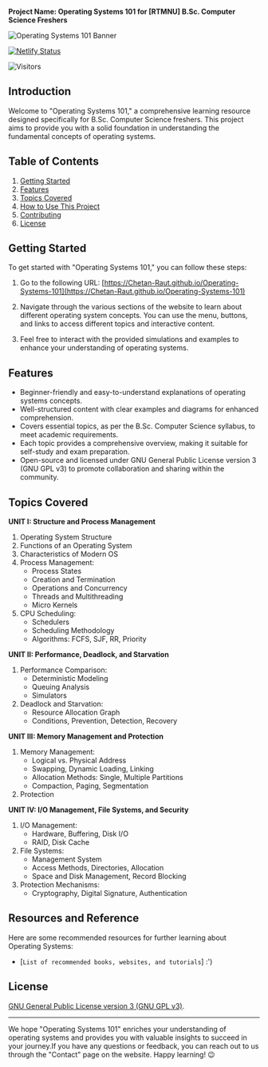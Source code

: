 **Project Name: Operating Systems 101 for [RTMNU] B.Sc. Computer Science Freshers**

![Operating Systems 101 Banner](banner.png)

[![Netlify Status](https://api.netlify.com/api/v1/badges/6cb67344-cf3e-44cb-8474-b5e8172a575f/deploy-status)](https://app.netlify.com/sites/operating-systems-101/deploys) 

![Visitors](https://shields-io-visitor-counter.herokuapp.com/badge?page=your-repo.visitor-badge)

## Introduction

Welcome to "Operating Systems 101," a comprehensive learning resource designed specifically for B.Sc. Computer Science freshers. This project aims to provide you with a solid foundation in understanding the fundamental concepts of operating systems.

## Table of Contents

1. [Getting Started](#getting-started)
2. [Features](#features)
3. [Topics Covered](#topics-covered)
4. [How to Use This Project](#how-to-use-this-project)
5. [Contributing](#contributing)
6. [License](#license)

## Getting Started

To get started with "Operating Systems 101," you can follow these steps:

1. Go to the following URL:
   [https://Chetan-Raut.github.io/Operating-Systems-101](https://Chetan-Raut.github.io/Operating-Systems-101)
   
2. Navigate through the various sections of the website to learn about different operating system concepts. You can use the menu, buttons, and links to access different topics and interactive content.

3. Feel free to interact with the provided simulations and examples to enhance your understanding of operating systems.

## Features

- Beginner-friendly and easy-to-understand explanations of operating systems concepts.
- Well-structured content with clear examples and diagrams for enhanced comprehension.
- Covers essential topics, as per the B.Sc. Computer Science syllabus, to meet academic requirements.
- Each topic provides a comprehensive overview, making it suitable for self-study and exam preparation.
- Open-source and licensed under GNU General Public License version 3 (GNU GPL v3) to promote collaboration and sharing within the community.

## Topics Covered

**UNIT I: Structure and Process Management**
1. Operating System Structure
2. Functions of an Operating System
3. Characteristics of Modern OS
4. Process Management:
   - Process States
   - Creation and Termination
   - Operations and Concurrency
   - Threads and Multithreading
   - Micro Kernels
5. CPU Scheduling:
   - Schedulers
   - Scheduling Methodology
   - Algorithms: FCFS, SJF, RR, Priority

**UNIT II: Performance, Deadlock, and Starvation**
1. Performance Comparison:
   - Deterministic Modeling
   - Queuing Analysis
   - Simulators
2. Deadlock and Starvation:
   - Resource Allocation Graph
   - Conditions, Prevention, Detection, Recovery

**UNIT III: Memory Management and Protection**
1. Memory Management:
   - Logical vs. Physical Address
   - Swapping, Dynamic Loading, Linking
   - Allocation Methods: Single, Multiple Partitions
   - Compaction, Paging, Segmentation
2. Protection

**UNIT IV: I/O Management, File Systems, and Security**
1. I/O Management:
   - Hardware, Buffering, Disk I/O
   - RAID, Disk Cache
2. File Systems:
   - Management System
   - Access Methods, Directories, Allocation
   - Space and Disk Management, Record Blocking
3. Protection Mechanisms:
   - Cryptography, Digital Signature, Authentication

## Resources and Reference

Here are some recommended resources for further learning about Operating Systems:

- [```List of recommended books, websites, and tutorials```]  :')

## License

[GNU General Public License version 3 (GNU GPL v3)](LICENSE).

---

We hope "Operating Systems 101" enriches your understanding of operating systems and provides you with valuable insights to succeed in your journey.If you have any questions or feedback, you can reach out to us through the "Contact" page on the website.
Happy learning! 😉
